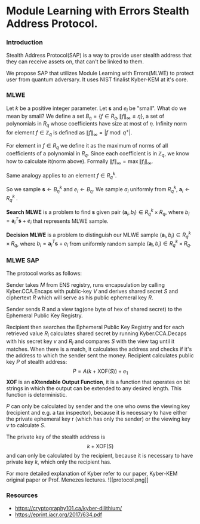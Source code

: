 # Module Learning with Errors Stealth Address Protocol.

### Introduction

Stealth Address Protocol(SAP) is a way to provide user stealth address that they can receive assets on, that can't be linked to them.

We propose SAP that utilizes Module Learning with Errors(MLWE) to protect user from quantum adversary. It uses NIST finalist Kyber-KEM at it's core. 

### MLWE 
Let $k$ be a positive integer parameter. Let $\textbf{s}$ and $e_i$  be "small". What do we mean by small? We define a set $B_\eta = \{f \in R_q, \lVert f \rVert _\infty \leq \eta \}$, a set of polynomials in $R_q$ whose coefficients have size at most of  $\eta$. Infinity norm for element $f \in \mathbb{Z}_q$  is defined as $\lVert f \rVert _\infty = \lvert f \bmod{q}^+ \rvert$.   

For element in $f \in R_q$ we define it as the maximum of norms of all coefficients of a polynomial in $R_q$. Since each coefficient is in $\mathbb{Z}_q$, we know how to calculate it(norm above). Formally $\lVert f \rVert _\infty = \max \lVert f_i \rVert _\infty$.   

Same analogy applies to an element $f \in R_q^k$. 

So we sample $\textbf{s} \gets B_\eta^k$ and $e_i \gets B_\eta$. We sample $a_i$ uniformly from $R_q^k$, $\textbf{a}_i \gets R_q^k$ . 

**Search MLWE** is a problem to find $\textbf{s}$ given pair $(\textbf{a}_i , b_i) \in R_q^k \times R_q$, where $b_i = \textbf{a}_i^T \textbf{s}+ e_i$ that represents MLWE sample. 

**Decision MLWE** is a problem to distinguish our MLWE sample $(\textbf{a}_i , b_i) \in R_q^k \times R_q$, where $b_i = \textbf{a}_i^T \textbf{s}+ e_i$ from uniformly random sample $(\textbf{a}_i , b_i) \in R_q^k \times R_q$.

### MLWE SAP 
The protocol works as follows: 

Sender takes $M$ from ENS registry, runs encapsulation by calling Kyber.CCA.Encaps with public-key $V$ and derives shared secret $S$ and ciphertext $R$ which will serve as his public ephemeral key $R$. 

Sender sends $R$ and a view tag(one byte of hex of shared secret) to the Ephemeral Public Key Registry. 

Recipient then searches the Ephemeral Public Key Registry and for each retrieved value $R_i$ calculates shared secret by running Kyber.CCA.Decaps with his secret key $v$ and $R_i$ and compares $S$ with the view tag until it matches. When there is a match, it calculates the address and checks if it's the address to which the sender sent the money. Recipient calculates public key $P$ of stealth address: 
$$P = A(k+\text{XOF}(S)) + e_1$$
**XOF** is an **eXtendable Output Function**, it is a function that operates on bit strings in which the output can be extended to any desired length. This function is deterministic. 

$P$ can only be calculated by sender and the one who owns the viewing key (recipient and e.g. a tax inspector), because it is necessary to have either the private ephemeral key r (which has only the sender) or the viewing key $v$ to calculate $S$.

The private key of the stealth address is 
$$k + \text{XOF}(S)$$
and can only be calculated by the recipient, because it is necessary to have private key $k$, which only the recipient has. 

For more detailed explanation of Kyber refer to our paper, Kyber-KEM original paper or Prof. Menezes lectures. 
![[protocol.png]]

### Resources 
- https://cryptography101.ca/kyber-dilithium/
- https://eprint.iacr.org/2017/634.pdf